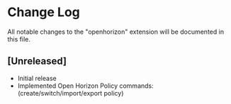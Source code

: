 # Change Log

All notable changes to the "openhorizon" extension will be documented in this file.

## [Unreleased]

- Initial release
- Implemented Open Horizon Policy commands: (create/switch/import/export policy)